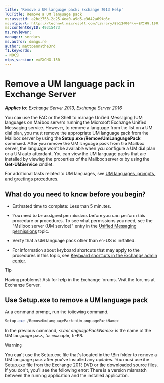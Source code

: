 ```yaml
---
title: 'Remove a UM language pack: Exchange 2013 Help'
TOCTitle: Remove a UM language pack
ms:assetid: a2bc2753-2c25-4ea0-a9d5-e3d42a699c6c
ms:mtpsurl: https://technet.microsoft.com/library/Bb124004(v=EXCHG.150)
ms:contentKeyID: 49315473
ms.reviewer: 
manager: serdars
ms.author: dmaguire
author: mattpennathe3rd
f1.keywords:
- NOCSH
mtps_version: v=EXCHG.150
---
```


# Remove a UM language pack in Exchange Server

_**Applies to:** Exchange Server 2013, Exchange Server 2016_

You can use the EAC or the Shell to manage Unified Messaging (UM) languages on Mailbox servers running the Microsoft Exchange Unified Messaging service. However, to remove a language from the list on a UM dial plan, you must remove the appropriate UM language pack from the Mailbox server by using the **Setup.exe /RemoveUmLanguagePack** command. After you remove the UM language pack from the Mailbox server, the language won't be available when you configure a UM dial plan or a UM auto attendant. You can view the UM language packs that are installed by viewing the properties of the Mailbox server or by using the **Get-UMService** cmdlet.

For additional tasks related to UM languages, see [UM languages, prompts, and greetings procedures](um-languages-prompts-and-greetings-procedures-exchange-2013-help.md).

## What do you need to know before you begin?

- Estimated time to complete: Less than 5 minutes.

- You need to be assigned permissions before you can perform this procedure or procedures. To see what permissions you need, see the "Mailbox server (UM service)" entry in the [Unified Messaging permissions](unified-messaging-permissions-exchange-2013-help.md) topic.

- Verify that a UM language pack other than en-US is installed.

- For information about keyboard shortcuts that may apply to the procedures in this topic, see [Keyboard shortcuts in the Exchange admin center](keyboard-shortcuts-in-the-exchange-admin-center-2013-help.md).

> [!TIP]
> Having problems? Ask for help in the Exchange forums. Visit the forums at [Exchange Server](https://go.microsoft.com/fwlink/p/?linkid=60612).

## Use Setup.exe to remove a UM language pack

At a command prompt, run the following command.

```powershell
Setup.exe /RemoveUmLanguagePack:<UmLanguagePackName>
```

In the previous command, *\<UmLanguagePackName\>* is the name of the UM language pack, for example, fr-FR.

> [!WARNING]
> You can't use the Setup.exe file that's located in the \Bin folder to remove a UM language pack after you've installed any updates. You must use the Setup.exe file from the Exchange 2013 DVD or the downloaded source files. If you don't, you'll see the following error: There is a version mismatch between the running application and the installed application.
